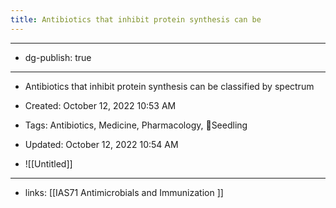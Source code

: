 ```yaml
---
title: Antibiotics that inhibit protein synthesis can be 
---
```


- --

- dg-publish: true

- --

- Antibiotics that inhibit protein synthesis can be classified by spectrum

- Created: October 12, 2022 10:53 AM

- Tags: Antibiotics, Medicine, Pharmacology, 🌱Seedling

- Updated: October 12, 2022 10:54 AM

- ![[Untitled]]

- --

- links: [[IAS71  Antimicrobials and Immunization ]]
